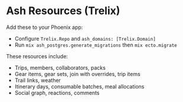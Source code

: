 # Ash Resources (Trelix)

Add these to your Phoenix app:
- Configure `Trelix.Repo` and `ash_domains: [Trelix.Domain]`
- Run `mix ash_postgres.generate_migrations` then `mix ecto.migrate`

These resources include:
- Trips, members, collaborators, packs
- Gear items, gear sets, join with overrides, trip items
- Trail links, weather
- Itinerary days, consumable batches, meal allocations
- Social graph, reactions, comments

